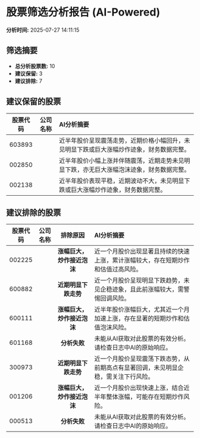 # 股票筛选分析报告 (AI-Powered)

**分析时间:** 2025-07-27 14:11:15

## 筛选摘要

- **总分析股票数:** 10
- **建议保留:** 3
- **建议排除:** 7

## 建议保留的股票

| 股票代码 | 公司名称 | AI分析摘要 |
|:---:|:---:|:---|
| 603893 |  | 近半年股价呈现震荡走势，近期价格小幅回升，未见明显下跌或巨大涨幅炒作迹象，财务数据完整。 |
| 002850 |  | 近半年股价小幅上涨并伴随震荡，近期走势未见明显下跌，亦无巨大涨幅泡沫迹象，财务数据完整。 |
| 002138 |  | 近半年股价表现平稳，近期波动不大，未见明显下跌或巨大涨幅炒作迹象，财务数据完整。 |

## 建议排除的股票

| 股票代码 | 公司名称 | 排除原因 | AI分析摘要 |
|:---:|:---:|:---:|:---|
| 002225 |  | **涨幅巨大，炒作接近泡沫** | 近一个月股价出现显著且持续的快速上涨，累计涨幅较大，存在短期炒作和估值过高风险。 |
| 600882 |  | **近期明显下跌走势** | 近一个月股价呈现明显下跌趋势，未见企稳迹象，且此前涨幅较大，需警惕回调风险。 |
| 600111 |  | **涨幅巨大，炒作接近泡沫** | 近半年股价涨幅巨大，尤其近一个月加速上涨，存在显著的短期炒作和估值泡沫风险。 |
| 601168 |  | **分析失败** | 未能从AI获取对此股票的有效分析。请检查日志中AI的原始响应。 |
| 300973 |  | **近期明显下跌走势** | 近一个月股价呈现震荡下跌态势，从前期高点有显著回调，未见明显企稳，需关注下行风险。 |
| 001206 |  | **涨幅巨大，炒作接近泡沫** | 近一个月股价出现快速上涨，结合近半年整体涨幅，可能存在短期炒作风险。 |
| 000513 |  | **分析失败** | 未能从AI获取对此股票的有效分析。请检查日志中AI的原始响应。 |

